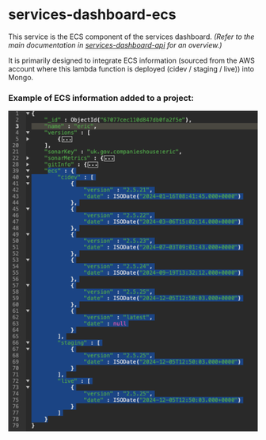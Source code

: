 # services-dashboard-ecs

This service is the ECS component of the services dashboard.
_(Refer to the main documentation in [services-dashboard-api](https://github.com/companieshouse/services-dashboard-api/) for an overview.)_

It is primarily designed to integrate ECS information (sourced from the AWS account where this lambda function is deployed (cidev / staging / live)) into Mongo.

### Example of ECS information added to a project:
![ECS info](https://github.com/companieshouse/services-dashboard-ecs/blob/89054cb/images/mongo.ecs-info.png?raw=true)

